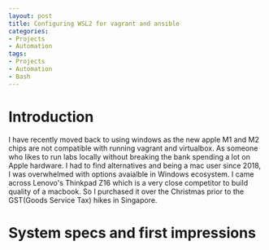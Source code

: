 ```yaml
---
layout: post
title: Configuring WSL2 for vagrant and ansible
categories:
- Projects
- Automation
tags:
- Projects
- Automation
- Bash
---
```


# Introduction
I have recently moved back to using windows as the new apple M1 and M2 chips are not compatible with running vagrant and virtualbox. As someone who likes to run labs locally without breaking the bank spending a lot on Apple hardware. I had to find alternatives and being a mac user since 2018, I was overwhelmed with options avaialble in Windows ecosystem. I came across Lenovo's Thinkpad Z16 which is a very close competitor to build quality of a macbook. So I purchased it over the Christmas prior to the GST(Goods Service Tax) hikes in Singapore.

# System specs and first impressions
